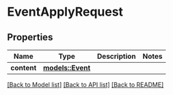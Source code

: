 # EventApplyRequest

## Properties

Name | Type | Description | Notes
------------ | ------------- | ------------- | -------------
**content** | [**models::Event**](Event.md) |  | 

[[Back to Model list]](../README.md#documentation-for-models) [[Back to API list]](../README.md#documentation-for-api-endpoints) [[Back to README]](../README.md)


